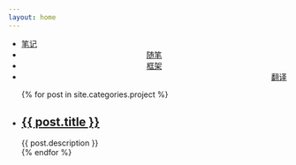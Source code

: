 ```yaml
---
layout: home
---
```


<div class="index-content project">
    <div class="section">
        <ul class="artical-cate">
            <li class="on" style="text-align:left"><a href="/"><span>笔记</span></a></li>
            <li style="text-align:center"><a href="/opinion"><span>随笔</span></a></li>
            <li style="text-align:center"><a href="/framework"><span>框架</span></a></li>
            <li style="text-align:right"><a href="/translate"><span>翻译</span></a></li>
        </ul>
    <div class="cate-bar"><span id="cateBar"></span></div>
        <ul class="artical-list">{% for post in site.categories.project %}
            <li>
                <h2><a href="{{ post.url }}">{{ post.title }}</a></h2>
                <div class="title-desc">{{ post.description }}</div>
            </li>{% endfor %}
        </ul>
    </div>
    <div class="aside"></div>
</div>
